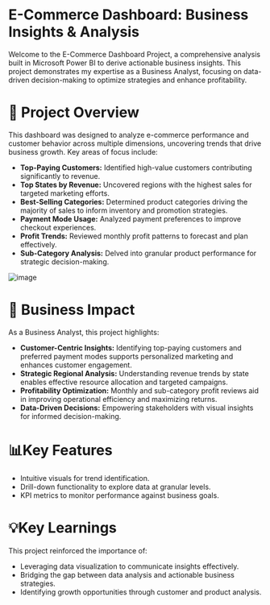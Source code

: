 # E-Commerce Dashboard: Business Insights & Analysis
Welcome to the E-Commerce Dashboard Project, a comprehensive analysis built in Microsoft Power BI to derive actionable business insights. This project demonstrates my expertise as a Business Analyst, focusing on data-driven decision-making to optimize strategies and enhance profitability.

# 🚀 Project Overview
This dashboard was designed to analyze e-commerce performance and customer behavior across multiple dimensions, uncovering trends that drive business growth. Key areas of focus include:

* **Top-Paying Customers:** Identified high-value customers contributing significantly to revenue.
* **Top States by Revenue:** Uncovered regions with the highest sales for targeted marketing efforts.
* **Best-Selling Categories:** Determined product categories driving the majority of sales to inform inventory and promotion strategies.
* **Payment Mode Usage:** Analyzed payment preferences to improve checkout experiences.
* **Profit Trends:** Reviewed monthly profit patterns to forecast and plan effectively.
* **Sub-Category Analysis:** Delved into granular product performance for strategic decision-making.

![image](https://github.com/user-attachments/assets/1daf6d10-3b04-4b74-84bc-9579e0e7d78e)


# 🎯 Business Impact
As a Business Analyst, this project highlights:

* **Customer-Centric Insights:** Identifying top-paying customers and preferred payment modes supports personalized marketing and enhances customer engagement.
* **Strategic Regional Analysis:** Understanding revenue trends by state enables effective resource allocation and targeted campaigns.
* **Profitability Optimization:** Monthly and sub-category profit reviews aid in improving operational efficiency and maximizing returns.
* **Data-Driven Decisions:** Empowering stakeholders with visual insights for informed decision-making.

# 📊Key Features
* Intuitive visuals for trend identification.
* Drill-down functionality to explore data at granular levels.
* KPI metrics to monitor performance against business goals.

# 💡Key Learnings
This project reinforced the importance of:

* Leveraging data visualization to communicate insights effectively.
* Bridging the gap between data analysis and actionable business strategies.
* Identifying growth opportunities through customer and product analysis.
